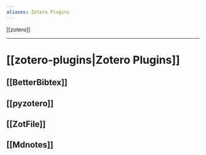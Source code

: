 ```yaml
---
aliases: Zotero Plugins
---
```


[[zotero]]

---

# [[zotero-plugins|Zotero Plugins]]

## [[BetterBibtex]]
## [[pyzotero]]
## [[ZotFile]]
## [[Mdnotes]]